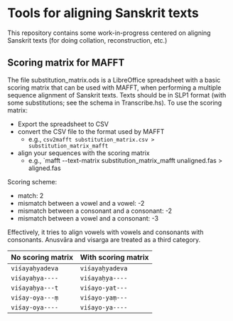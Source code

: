 # Tools for aligning Sanskrit texts

This repository contains some work-in-progress centered on aligning Sanskrit texts (for doing collation, reconstruction, etc.)

## Scoring matrix for MAFFT

The file substitution_matrix.ods is a LibreOffice spreadsheet with a basic scoring matrix that can be used with MAFFT, when performing a multiple sequence alignment of Sanskrit texts. Texts should be in SLP1 format (with some substitutions; see the schema in Transcribe.hs). To use the scoring matrix:

* Export the spreadsheet to CSV
* convert the CSV file to the format used by MAFFT
  * e.g., `csv2mafft substitution_matrix.csv > substitution_matrix_mafft`
* align your sequences with the scoring matrix
  * e.g., `mafft --text-matrix substitution_matrix_mafft unaligned.fas > aligned.fas

Scoring scheme:
    
* match: 2
* mismatch between a vowel and a vowel: -2
* mismatch between a consonant and a consonant: -2
* mismatch between a vowel and a consonant: -3

Effectively, it tries to align vowels with vowels and consonants with consonants. Anusvāra and visarga are treated as a third category.

| No scoring matrix  | With scoring matrix |
| ------------------ | ------------------- |
| `viśayaḥyadeva`    | `viśayaḥyadeva`     |
| `viśayaḥya----`    | `viśayaḥya----`     |
| `viśayaḥya---t`    | `viśayo-yat---`     |
| `viśay-oya---ṃ `   | `viśayo-yaṃ---`     |
| `viśay-oya----`    | `viśayo-ya----`     |
